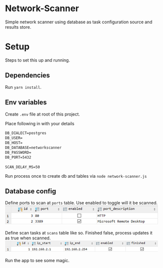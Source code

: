 # Network-Scanner

Simple network scanner using database as task configuration source and results store.



Setup
============
Steps to set this up and running.


Dependencies
-----
Run `yarn install`.


Env variables
-----
Create `.env` file at root of this project.

Place following in with your details
```dotenv
DB_DIALECT=postgres
DB_USER=
DB_HOST=
DB_DATABASE=networkscanner
DB_PASSWORD=
DB_PORT=5432

SCAN_DELAY_MS=50
```

Run process once to create db and tables via `node network-scanner.js`


Database config
-----
Define ports to scan at `ports` table. Use enabled to toggle will it be scanned.
![ports](doc/ports.PNG) 

Define scan tasks at `scans` table like so. Finished false, process updates it as true when scanned.
![scans](doc/scans.PNG) 

Run the app to see some magic.
